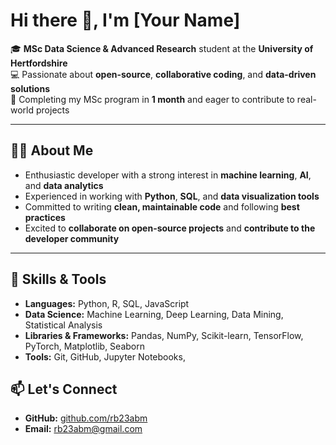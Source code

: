 # Hi there 👋, I'm [Your Name]  

🎓 **MSc Data Science & Advanced Research** student at the **University of Hertfordshire**  
💻 Passionate about **open-source**, **collaborative coding**, and **data-driven solutions**  
📅 Completing my MSc program in **1 month** and eager to contribute to real-world projects  

---

## 👨‍💻 About Me  
- Enthusiastic developer with a strong interest in **machine learning**, **AI**, and **data analytics**  
- Experienced in working with **Python**,  **SQL**, and **data visualization tools**  
- Committed to writing **clean, maintainable code** and following **best practices**  
- Excited to **collaborate on open-source projects** and **contribute to the developer community**  

---

## 🔧 Skills & Tools  
- **Languages:** Python, R, SQL, JavaScript  
- **Data Science:** Machine Learning, Deep Learning, Data Mining, Statistical Analysis  
- **Libraries & Frameworks:** Pandas, NumPy, Scikit-learn, TensorFlow, PyTorch, Matplotlib, Seaborn  
- **Tools:** Git, GitHub, Jupyter Notebooks,   
 



## 📫 Let's Connect  
- **GitHub:** [github.com/rb23abm](https://github.com/rb23abm)    
- **Email:** rb23abm@gmail.com  


